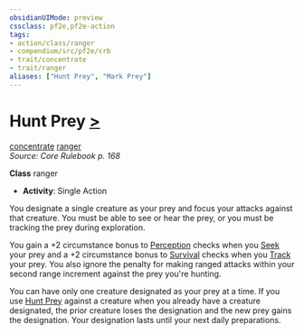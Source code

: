 ```yaml
---
obsidianUIMode: preview
cssclass: pf2e,pf2e-action
tags:
- action/class/ranger
- compendium/src/pf2e/crb
- trait/concentrate
- trait/ranger
aliases: ["Hunt Prey", "Mark Prey"]
---
```

# Hunt Prey [>](../core-rulebook/chapter-9-playing-the-game.md#Actions "Single Action")
[concentrate](../traits/concentrate.md)  [ranger](../traits/ranger.md)  
*Source: Core Rulebook p. 168*  

**Class** ranger
- **Activity**: Single Action

You designate a single creature as your prey and focus your attacks against that creature. You must be able to see or hear the prey, or you must be tracking the prey during exploration.

You gain a +2 circumstance bonus to [Perception](../../compendium/skills.md#Perception) checks when you [Seek](seek.md) your prey and a +2 circumstance bonus to [Survival](../../compendium/skills.md#Survival) checks when you [Track](track.md) your prey. You also ignore the penalty for making ranged attacks within your second range increment against the prey you're hunting.

You can have only one creature designated as your prey at a time. If you use [Hunt Prey](../../../..//TTRPGShare-Pathfinder-2E-Vault/rules/actions/hunt-prey.md) against a creature when you already have a creature designated, the prior creature loses the designation and the new prey gains the designation. Your designation lasts until your next daily preparations.